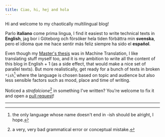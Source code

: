 ```yaml
---
title: Ciao, hi, hej and hola
---
```


Hi and welcome to my chaotically multilingual blog! 

Parlo __italiano__ come prima lingua, I find it easiest to write technical texts in __English__, jag bor i Göteborg och försöker hela tiden förbättra min __svenska__, pero el idioma que me hace sentir más feliz siempre ha sido el __español__. 

Even though my [Master's thesis](https://github.com/harisont/concept-alignment) was in Machine Translation, I like translating stuff myself too, and it is my ambition to write all the content of this blog in English + 1 (as a side effect, that would make a nice set of parallel texts). But more realistically, get ready for a bunch of texts in broken `*ish`[^1] where the language is chosen based on topic and audience but also less sensible factors such as mood, place and time of writing.

Noticed a _strafalcione_[^2] in something I've written? You're welcome to fix it and open a [pull request](https://github.com/harisont/harisont.github.io)!

---

[^1]: the only language whose name doesn't end in -ish should be alright, I hope.
[^2]: a very, very bad grammatical error or conceptual mistake.
